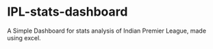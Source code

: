 # IPL-stats-dashboard
A Simple Dashboard for stats analysis of Indian Premier League, made using excel.
